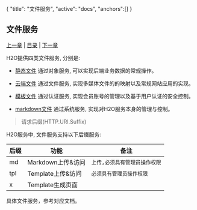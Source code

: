 {
   "title": "文件服务",
   "active": "docs",
   "anchors":[]
}

文件服务
---

[上一章](/docs/h2o.md)  |  [目录](/docs/index.md)  |  [下一章](/docs/auth.md)

H2O提供四类文件服务, 分别是:

-	[静态文件](/docs/static.md)
	通过对象服务, 可以实现后端业务数据的常规操作。

-	[云端文件](/docs/cloud.md)
	通过文件服务, 实现多媒体文件的的映射以及常规网站应用的实现。

-	[模板文件](/docs/template.md)
	通过认证服务, 实现会员账号的管理以及基于用户认证的安全控制。

-	[markdown文件](/docs/markdown.md)
	通过系统服务, 实现对H2O服务本身的管理与控制。

>   请求后缀(HTTP.URI.Suffix)

H2O服务中, 文件服务支持以下后缀服务:

|后缀       |功能      |备注     |
|----------|----------|--------|
|md        |Markdown上传&访问|<code>上传,必须具有管理员操作权限</code> |
|tpl       |Template上传&访问|<code>必须具有管理员操作权限</code> |
|x         |Template生成页面| |


具体文件服务，参考对应文档。
